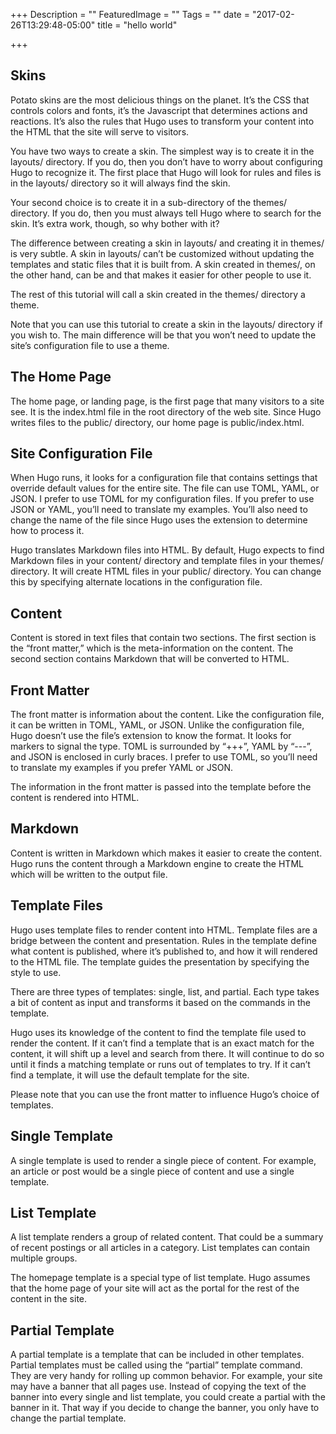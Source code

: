 +++
Description = ""
FeaturedImage = ""
Tags = ""
date = "2017-02-26T13:29:48-05:00"
title = "hello world"

+++
## Skins

Potato skins are the most delicious things on the planet. It’s the CSS that controls colors and fonts, it’s the Javascript that determines actions and reactions. It’s also the rules that Hugo uses to transform your content into the HTML that the site will serve to visitors.

You have two ways to create a skin. The simplest way is to create it in the layouts/ directory. If you do, then you don’t have to worry about configuring Hugo to recognize it. The first place that Hugo will look for rules and files is in the layouts/ directory so it will always find the skin.

Your second choice is to create it in a sub-directory of the themes/ directory. If you do, then you must always tell Hugo where to search for the skin. It’s extra work, though, so why bother with it?

The difference between creating a skin in layouts/ and creating it in themes/ is very subtle. A skin in layouts/ can’t be customized without updating the templates and static files that it is built from. A skin created in themes/, on the other hand, can be and that makes it easier for other people to use it.

The rest of this tutorial will call a skin created in the themes/ directory a theme.

Note that you can use this tutorial to create a skin in the layouts/ directory if you wish to. The main difference will be that you won’t need to update the site’s configuration file to use a theme.

## The Home Page

The home page, or landing page, is the first page that many visitors to a site see. It is the index.html file in the root directory of the web site. Since Hugo writes files to the public/ directory, our home page is public/index.html.

## Site Configuration File

When Hugo runs, it looks for a configuration file that contains settings that override default values for the entire site. The file can use TOML, YAML, or JSON. I prefer to use TOML for my configuration files. If you prefer to use JSON or YAML, you’ll need to translate my examples. You’ll also need to change the name of the file since Hugo uses the extension to determine how to process it.

Hugo translates Markdown files into HTML. By default, Hugo expects to find Markdown files in your content/ directory and template files in your themes/ directory. It will create HTML files in your public/ directory. You can change this by specifying alternate locations in the configuration file.

## Content

Content is stored in text files that contain two sections. The first section is the “front matter,” which is the meta-information on the content. The second section contains Markdown that will be converted to HTML.

## Front Matter

The front matter is information about the content. Like the configuration file, it can be written in TOML, YAML, or JSON. Unlike the configuration file, Hugo doesn’t use the file’s extension to know the format. It looks for markers to signal the type. TOML is surrounded by “+++”, YAML by “---”, and JSON is enclosed in curly braces. I prefer to use TOML, so you’ll need to translate my examples if you prefer YAML or JSON.

The information in the front matter is passed into the template before the content is rendered into HTML.

## Markdown

Content is written in Markdown which makes it easier to create the content. Hugo runs the content through a Markdown engine to create the HTML which will be written to the output file.

## Template Files

Hugo uses template files to render content into HTML. Template files are a bridge between the content and presentation. Rules in the template define what content is published, where it’s published to, and how it will rendered to the HTML file. The template guides the presentation by specifying the style to use.

There are three types of templates: single, list, and partial. Each type takes a bit of content as input and transforms it based on the commands in the template.

Hugo uses its knowledge of the content to find the template file used to render the content. If it can’t find a template that is an exact match for the content, it will shift up a level and search from there. It will continue to do so until it finds a matching template or runs out of templates to try. If it can’t find a template, it will use the default template for the site.

Please note that you can use the front matter to influence Hugo’s choice of templates.

## Single Template

A single template is used to render a single piece of content. For example, an article or post would be a single piece of content and use a single template.

## List Template

A list template renders a group of related content. That could be a summary of recent postings or all articles in a category. List templates can contain multiple groups.

The homepage template is a special type of list template. Hugo assumes that the home page of your site will act as the portal for the rest of the content in the site.

## Partial Template

A partial template is a template that can be included in other templates. Partial templates must be called using the “partial” template command. They are very handy for rolling up common behavior. For example, your site may have a banner that all pages use. Instead of copying the text of the banner into every single and list template, you could create a partial with the banner in it. That way if you decide to change the banner, you only have to change the partial template.